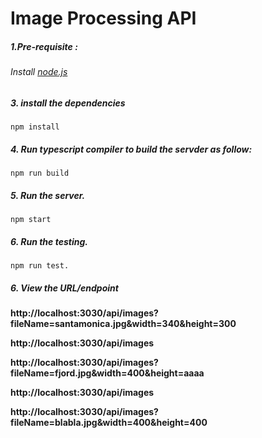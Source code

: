 # Image Processing API

##### 1.**Pre-requisite** :
###### Install [node.js](https://nodejs.org/)

##### 3. install the dependencies
```
npm install
```
##### 4. Run typescript compiler to build the servder as follow:
```
npm run build
```

##### 5. Run the server.
```
npm start
```

##### 6. Run the testing.
```
npm run test.
```

#####  6. View the URL/endpoint

**http://localhost:3030/api/images?fileName=santamonica.jpg&width=340&height=300**

**http://localhost:3030/api/images**

**http://localhost:3030/api/images?fileName=fjord.jpg&width=400&height=aaaa**

**http://localhost:3030/api/images**

**http://localhost:3030/api/images?fileName=blabla.jpg&width=400&height=400**
